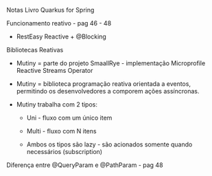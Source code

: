 Notas Livro Quarkus for Spring

Funcionamento reativo - pag 46 - 48

- RestEasy Reactive + @Blocking

Bibliotecas Reativas

- Mutiny = parte do projeto SmaallRye - implementação Microprofile Reactive Streams Operator

- Mutiny = biblioteca programação reativa orientada a eventos, permitindo os desenvolvedores a comporem ações assíncronas.

- Mutiny trabalha com 2 tipos:

  - Uni - fluxo com um único item
  - Multi - fluxo com N itens

  - Ambos os tipos são lazy - são acionados somente quando necessários (subscription)

Diferença entre @QueryParam e @PathParam - pag 48
